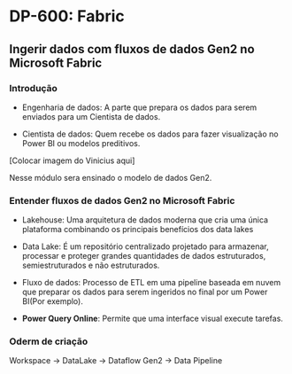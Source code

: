 # DP-600: Fabric

## Ingerir dados com fluxos de dados Gen2 no Microsoft Fabric

### Introdução 

- Engenharia de dados: A parte que prepara os dados para serem enviados para um Cientista de dados.

- Cientista de dados: Quem recebe os dados para fazer visualização no Power BI ou modelos preditivos.

[Colocar imagem do Vinicius aqui]

Nesse módulo sera ensinado o modelo de dados Gen2.

### Entender fluxos de dados Gen2 no Microsoft Fabric

- Lakehouse: Uma arquitetura de dados moderna que cria uma única plataforma combinando os principais benefícios dos data lakes

- Data Lake: É um repositório centralizado projetado para armazenar, processar e proteger grandes quantidades de dados estruturados, semiestruturados e não estruturados.

- Fluxo de dados: Processo de ETL em uma pipeline baseada em nuvem que preparar os dados para serem ingeridos no final por um Power BI(Por exemplo).

- **Power Query Online**: Permite que uma interface visual execute tarefas.

### Oderm de criação

Workspace -> DataLake -> Dataflow Gen2 -> Data Pipeline




